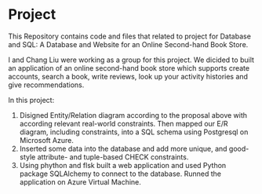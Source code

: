 # Project
This Repository contains code and files that related to project for 
Database and SQL: A Database and Website for an Online Second-hand Book Store.

I and Chang Liu were working as a group for this project. We dicided to built 
an application of an online second-hand book store which supports create accounts,
search a book, write reviews, look up your activity histories and give recommendations.

In this project:
1. Disigned Entity/Relation diagram according to the proposal above with according
relevant real-world constraints. Then mapped our E/R diagram, including constraints, 
into a SQL schema using Postgresql on Microsoft Azure.
2. Inserted some data into the database and add more unique, and good-style attribute- 
and tuple-based CHECK constraints.
3. Using phython and flsk built a web application and used Python package SQLAlchemy
to connect to the database. Runned the application on Azure Virtual Machine.
